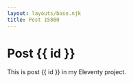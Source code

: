 ```yaml
---
layout: layouts/base.njk
title: Post 15800
---
```


# Post {{ id }}

This is post {{ id }} in my Eleventy project.
